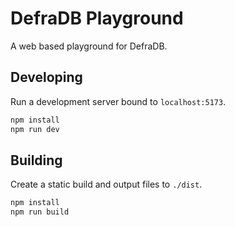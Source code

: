 # DefraDB Playground

A web based playground for DefraDB.

## Developing

Run a development server bound to `localhost:5173`.

```bash
npm install
npm run dev
```

## Building

Create a static build and output files to `./dist`.

```bash
npm install
npm run build
```
